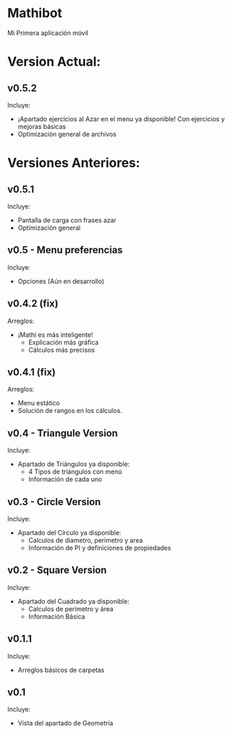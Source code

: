 # Mathibot
Mi Primera aplicación móvil

# Version Actual:

## v0.5.2
Incluye:
- ¡Apartado ejercicios al Azar en el menu ya disponible! Con ejercicios y mejoras básicas
- Optimización general de archivos

# Versiones Anteriores:

## v0.5.1
Incluye:
- Pantalla de carga con frases azar
- Optimización general

## v0.5 - Menu preferencias
Incluye:
- Opciones (Aún en desarrollo)

## v0.4.2 (fix)

Arreglos:
- ¡Mathi es más inteligente!
    - Explicación más gráfica
    - Cálculos más precisos

## v0.4.1 (fix)

Arreglos:
- Menu estático
- Solución de rangos en los cálculos.

## v0.4 - Triangule Version

Incluye:
- Apartado de Triángulos ya disponible:
    - 4 Tipos de triángulos con menú
    - Información de cada uno

## v0.3 - Circle Version

Incluye:
- Apartado del Círculo ya disponible:
    - Calculos de diametro, perimetro y area
    - Información de PI y definiciones de propiedades

## v0.2 - Square Version

Incluye:
- Apartado del Cuadrado ya disponible:
    - Calculos de perímetro y área
    - Información Básica

## v0.1.1

Incluye:

- Arreglos básicos de carpetas

## v0.1

Incluye:

- Vista del apartado de Geometría
